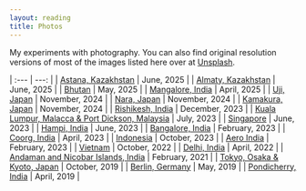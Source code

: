 ```yaml
---
layout: reading
title: Photos
---
```


My experiments with photography. You can also find original resolution versions of most of the images listed here over at [Unsplash](https://unsplash.com/@danishprakash).


| :--- | ---: |
| [Astana, Kazakhstan](/photos/astana-kazakhstan-2025) | June, 2025 |
| [Almaty, Kazakhstan](/photos/almaty-kazakhstan-2025) | June, 2025 |
| [Bhutan](/photos/bhutan-2025) | May, 2025 |
| [Mangalore, India](/photos/mangalore-india-2025) | April, 2025 |
| [Uji, Japan](/photos/uji-japan-2024) | November, 2024 |
| [Nara, Japan](/photos/nara-japan-2024) | November, 2024 |
| [Kamakura, Japan](/photos/kamakura-japan-2024) | November, 2024 |
| [Rishikesh, India](/photos/rishikesh-india-2023) | December, 2023 |
| [Kuala Lumpur, Malacca & Port Dickson, Malaysia](/photos/malaysia-2023) | July, 2023 |
| [Singapore](/photos/singapore-2023) | June, 2023 |
| [Hampi, India](/photos/hampi-india-2023) | June, 2023 |
| [Bangalore, India](/photos/bangalore-india-2023) | February, 2023 |
| [Coorg, India](/photos/coorg-india-2023) | April, 2023 |
| [Indonesia](/photos/indonesia-2023) | October, 2023 |
| [Aero India](/photos/aero-india-2023) | February, 2023 |
| [Vietnam](/photos/vietnam-2022) | October, 2022 |
| [Delhi, India](/photos/delhi-india-2022) | April, 2022  |
| [Andaman and Nicobar Islands, India](/photos/andaman-india-2021) | February, 2021 |
| [Tokyo, Osaka & Kyoto, Japan](/photos/japan-2019) | October, 2019 |
| [Berlin, Germany](/photos/berlin-germany-2019) | May, 2019 |
| [Pondicherry, India](/photos/pondicherry-india-2019) | April, 2019 |